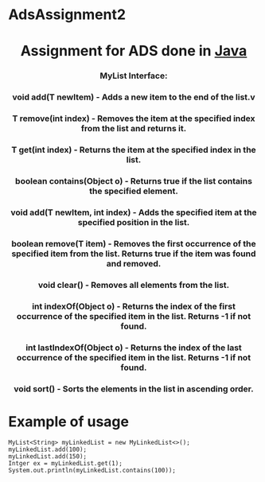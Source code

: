 # AdsAssignment2
<h1 align="center">Assignment for ADS done in <a href="https://daniilshat.ru/" target="_blank">Java</a> 
<h3 align="center">MyList Interface:</h3>
<h3 align="center">void add(T newItem) - Adds a new item to the end of the list.v</h3> 
<h3 align="center">T remove(int index) - Removes the item at the specified index from the list and returns it.</h3> 
  <h3 align="center">T get(int index) - Returns the item at the specified index in the list.</h3> 
  <h3 align="center">boolean contains(Object o) - Returns true if the list contains the specified element.</h3> 
  <h3 align="center">void add(T newItem, int index) - Adds the specified item at the specified position in the list.</h3> 
  <h3 align="center">boolean remove(T item) - Removes the first occurrence of the specified item from the list. Returns true if the item was found and removed.</h3> 
  <h3 align="center">void clear() - Removes all elements from the list.</h3> 
  <h3 align="center">int indexOf(Object o) - Returns the index of the first occurrence of the specified item in the list. Returns -1 if not found.</h3> 
  <h3 align="center">int lastIndexOf(Object o) - Returns the index of the last occurrence of the specified item in the list. Returns -1 if not found.</h3> 
  <h3 align="center">void sort() - Sorts the elements in the list in ascending order.</h3> 
  <h3 align="center"></h3> 
  
# Example of usage
```
MyList<String> myLinkedList = new MyLinkedList<>();
myLinkedList.add(100);
myLinkedList.add(150);
Intger ex = myLinkedList.get(1);
System.out.println(myLinkedList.contains(100));
```
